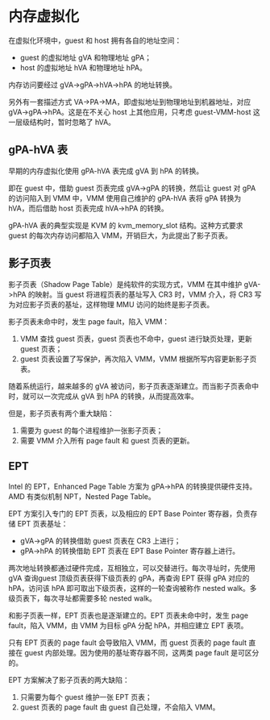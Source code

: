 # 内存虚拟化
在虚拟化环境中，guest 和 host 拥有各自的地址空间：

- guest 的虚拟地址 gVA 和物理地址 gPA；
- host 的虚拟地址 hVA 和物理地址 hPA。

内存访问要经过 gVA->gPA->hVA->hPA 的地址转换。

另外有一套描述方式 VA->PA->MA，即虚拟地址到物理地址到机器地址，对应 gVA->gPA->hPA。这是在不关心 host 上其他应用，只考虑 guest-VMM-host 这一层级结构时，暂时忽略了 hVA。

## gPA-hVA 表
早期的内存虚拟化使用 gPA-hVA 表完成 gVA 到 hPA 的转换。

即在 guest 中，借助 guest 页表完成 gVA->gPA 的转换，然后让 guest 对 gPA 的访问陷入到 VMM 中，VMM 使用自己维护的 gPA-hVA 表将 gPA 转换为 hVA，而后借助 host 页表完成 hVA->hPA 的转换。

gPA-hVA 表的典型实现是 KVM 的 kvm_memory_slot 结构。这种方式要求 guest 的每次内存访问都陷入 VMM，开销巨大，为此提出了影子页表。

## 影子页表
影子页表（Shadow Page Table）是纯软件的实现方式，VMM 在其中维护 gVA->hPA 的映射。当 guest 将进程页表的基址写入 CR3 时，VMM 介入，将 CR3 写为对应影子页表的基址，这样物理 MMU 访问的始终是影子页表。

影子页表未命中时，发生 page fault，陷入 VMM：

1. VMM 查找 guest 页表，guest 页表也不命中，guest 进行缺页处理，更新 guest 页表；
2. guest 页表设置了写保护，再次陷入 VMM，VMM 根据所写内容更新影子页表。

随着系统运行，越来越多的 gVA 被访问，影子页表逐渐建立。而当影子页表命中时，就可以一次完成从 gVA 到 hPA 的转换，从而提高效率。

但是，影子页表有两个重大缺陷：

1. 需要为 guest 的每个进程维护一张影子页表；
2. 需要 VMM 介入所有 page fault 和 guest 页表的更新。

## EPT
Intel 的 EPT，Enhanced Page Table 方案为 gPA->hPA 的转换提供硬件支持。AMD 有类似机制 NPT，Nested Page Table。

EPT 方案引入专门的 EPT 页表，以及相应的 EPT Base Pointer 寄存器，负责存储 EPT 页表基址：

- gVA->gPA 的转换借助 guest 页表在 CR3 上进行；
- gPA->hPA 的转换借助 EPT 页表在 EPT Base Pointer 寄存器上进行。

两次地址转换都通过硬件完成，互相独立，可以交替进行。每次寻址时，先使用 gVA 查询guest 顶级页表获得下级页表的 gPA，再查询 EPT 获得 gPA 对应的 hPA，访问该 hPA 即可取出下级页表，这样的一轮查询被称作 nested walk。多级页表下，每次寻址都需要多轮 nested walk。

和影子页表一样，EPT 页表也是逐渐建立的。EPT 页表未命中时，发生 page fault，陷入 VMM，由 VMM 为目标 gPA 分配 hPA，并相应建立 EPT 表项。

只有 EPT 页表的 page fault 会导致陷入 VMM，而 guest 页表的 page fault 直接在 guest 内部处理。因为使用的基址寄存器不同，这两类 page fault 是可区分的。

EPT 方案解决了影子页表的两大缺陷：

1. 只需要为每个 guest 维护一张 EPT 页表；
2. guest 页表的 page fault 由 guest 自己处理，不会陷入 VMM。

